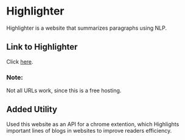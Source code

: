 # Highlighter
Highlighter is a website that summarizes paragraphs using NLP.

## Link to Highlighter
Click [here](https://dubrese.pythonanywhere.com/ "Highlighter").
### Note:
Not all URLs work, since this is a free hosting.

## Added Utility
Used this website as an API for a chrome extention,
which Highlights important lines of blogs in websites to improve readers efficiency.
